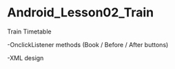 # Android_Lesson02_Train
Train Timetable

-OnclickListener methods (Book / Before / After buttons)

-XML design
